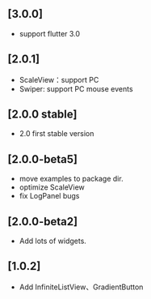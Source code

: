 ## [3.0.0]
- support flutter 3.0

## [2.0.1]
- ScaleView：support PC
- Swiper: support PC mouse events

## [2.0.0 stable]
- 2.0 first stable version
## [2.0.0-beta5]
- move examples to package dir.
- optimize ScaleView
- fix LogPanel bugs

## [2.0.0-beta2]
- Add lots of widgets.
## [1.0.2]
- Add InfiniteListView、GradientButton

